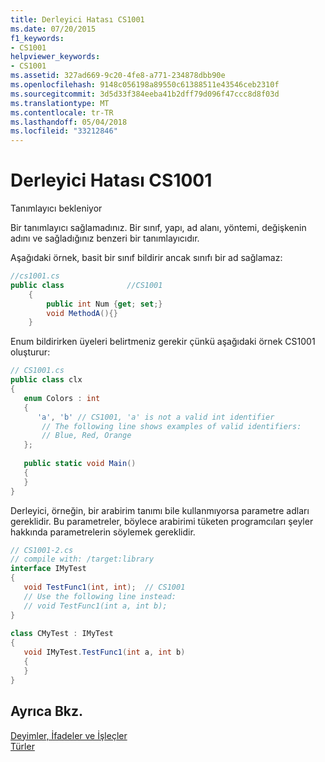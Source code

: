 ```yaml
---
title: Derleyici Hatası CS1001
ms.date: 07/20/2015
f1_keywords:
- CS1001
helpviewer_keywords:
- CS1001
ms.assetid: 327ad669-9c20-4fe8-a771-234878dbb90e
ms.openlocfilehash: 9148c056198a89550c61388511e43546ceb2310f
ms.sourcegitcommit: 3d5d33f384eeba41b2dff79d096f47ccc8d8f03d
ms.translationtype: MT
ms.contentlocale: tr-TR
ms.lasthandoff: 05/04/2018
ms.locfileid: "33212846"
---
```

# <a name="compiler-error-cs1001"></a>Derleyici Hatası CS1001
Tanımlayıcı bekleniyor  
  
 Bir tanımlayıcı sağlamadınız. Bir sınıf, yapı, ad alanı, yöntemi, değişkenin adını ve sağladığınız benzeri bir tanımlayıcıdır.  
  
 Aşağıdaki örnek, basit bir sınıf bildirir ancak sınıfı bir ad sağlamaz:  
  
```csharp  
//cs1001.cs  
public class              //CS1001  
    {  
        public int Num {get; set;}  
        void MethodA(){}  
    }  
```  
  
 Enum bildirirken üyeleri belirtmeniz gerekir çünkü aşağıdaki örnek CS1001 oluşturur:  
  
```csharp  
// CS1001.cs  
public class clx  
{  
   enum Colors : int  
   {  
      'a', 'b' // CS1001, 'a' is not a valid int identifier  
       // The following line shows examples of valid identifiers:  
       // Blue, Red, Orange  
   };  
  
   public static void Main()  
   {  
   }  
}  
```  
  
 Derleyici, örneğin, bir arabirim tanımı bile kullanmıyorsa parametre adları gereklidir. Bu parametreler, böylece arabirimi tüketen programcıları şeyler hakkında parametrelerin söylemek gereklidir.  
  
```csharp  
// CS1001-2.cs  
// compile with: /target:library  
interface IMyTest  
{  
   void TestFunc1(int, int);  // CS1001  
   // Use the following line instead:  
   // void TestFunc1(int a, int b);  
}  
  
class CMyTest : IMyTest  
{  
   void IMyTest.TestFunc1(int a, int b)  
   {  
   }  
}  
```  
  
## <a name="see-also"></a>Ayrıca Bkz.  
 [Deyimler, İfadeler ve İşleçler](../../../csharp/programming-guide/statements-expressions-operators/index.md)  
 [Türler](../../../csharp/programming-guide/types/index.md)
